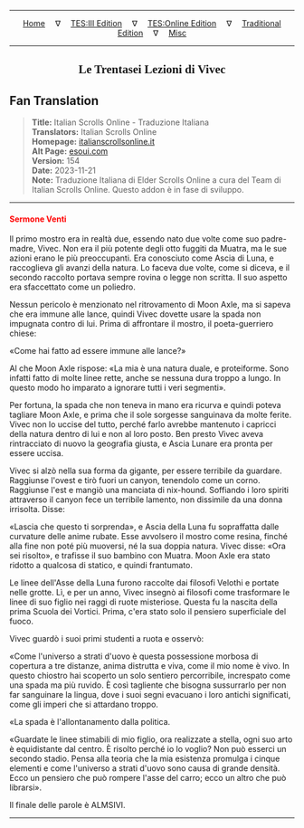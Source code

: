 
---

<!-- Jekyll Page Links -->

<center>
<a href="../../../../../index.html">Home</a>
&emsp;&nabla;&emsp;
<a href="../../../../index-tes3.html">TES:III Edition</a>
&emsp;&nabla;&emsp;
<a href="../../../../index-teso.html">TES:Online Edition</a>
&emsp;&nabla;&emsp;
<a href="../../../../index-traditional.html">Traditional Edition</a>
&emsp;&nabla;&emsp;
<a href="../../../../index-misc.html">Misc</a>
</center>

<!-- Markdown Body Below: -->

---

<center>
<h2><span style="font-family:Georgia">Le Trentasei Lezioni di Vivec</span></h2>
</center>

## Fan Translation

> __Title:__ Italian Scrolls Online - Traduzione Italiana\
> __Translators:__ Italian Scrolls Online\
> __Homepage:__ [italianscrollsonline.it][1]\
> __Alt Page:__ [esoui.com][2]\
> __Version:__ 154\
> __Date:__ 2023-11-21\
> __Note:__ Traduzione Italiana di Elder Scrolls Online a cura del Team di Italian Scrolls Online. Questo addon è in fase di sviluppo.

[1]: http://italianscrollsonline.it/
[2]: https://www.esoui.com/downloads/info2854-ItalianScrollsOnline-TraduzioneItaliana.html

---

#### <span style="color:red">Sermone Venti</span>

Il primo mostro era in realtà due, essendo nato due volte come suo padre-madre, Vivec. Non era il più potente degli otto fuggiti da Muatra, ma le sue azioni erano le più preoccupanti. Era conosciuto come Ascia di Luna, e raccoglieva gli avanzi della natura. Lo faceva due volte, come si diceva, e il secondo raccolto portava sempre rovina o legge non scritta. Il suo aspetto era sfaccettato come un poliedro.

Nessun pericolo è menzionato nel ritrovamento di Moon Axle, ma si sapeva che era immune alle lance, quindi Vivec dovette usare la spada non impugnata contro di lui. Prima di affrontare il mostro, il poeta-guerriero chiese:

«Come hai fatto ad essere immune alle lance?»

Al che Moon Axle rispose: «La mia è una natura duale, e proteiforme. Sono infatti fatto di molte linee rette, anche se nessuna dura troppo a lungo. In questo modo ho imparato a ignorare tutti i veri segmenti».

Per fortuna, la spada che non teneva in mano era ricurva e quindi poteva tagliare Moon Axle, e prima che il sole sorgesse sanguinava da molte ferite. Vivec non lo uccise del tutto, perché farlo avrebbe mantenuto i capricci della natura dentro di lui e non al loro posto. Ben presto Vivec aveva rintracciato di nuovo la geografia giusta, e Ascia Lunare era pronta per essere uccisa.

Vivec si alzò nella sua forma da gigante, per essere terribile da guardare. Raggiunse l'ovest e tirò fuori un canyon, tenendolo come un corno. Raggiunse l'est e mangiò una manciata di nix-hound. Soffiando i loro spiriti attraverso il canyon fece un terribile lamento, non dissimile da una donna irrisolta. Disse:

«Lascia che questo ti sorprenda», e Ascia della Luna fu sopraffatta dalle curvature delle anime rubate. Esse avvolsero il mostro come resina, finché alla fine non poté più muoversi, né la sua doppia natura.
Vivec disse: «Ora sei risolto», e trafisse il suo bambino con Muatra. Moon Axle era stato ridotto a qualcosa di statico, e quindi frantumato.

Le linee dell'Asse della Luna furono raccolte dai filosofi Velothi e portate nelle grotte. Lì, e per un anno, Vivec insegnò ai filosofi come trasformare le linee di suo figlio nei raggi di ruote misteriose. Questa fu la nascita della prima Scuola dei Vortici. Prima, c'era stato solo il pensiero superficiale del fuoco.

Vivec guardò i suoi primi studenti a ruota e osservò:

«Come l'universo a strati d'uovo è questa possessione morbosa di copertura a tre distanze, anima distrutta e viva, come il mio nome è vivo. In questo chiostro hai scoperto un solo sentiero percorribile, increspato come una spada ma più ruvido. È così tagliente che bisogna sussurrarlo per non far sanguinare la lingua, dove i suoi segni evacuano i loro antichi significati, come gli imperi che si attardano troppo.

«La spada è l'allontanamento dalla politica.

«Guardate le linee stimabili di mio figlio, ora realizzate a stella, ogni suo arto è equidistante dal centro. È risolto perché io lo voglio? Non può esserci un secondo stadio. Pensa alla teoria che la mia esistenza promulga i cinque elementi e come l'universo a strati d'uovo sono causa di grande densità. Ecco un pensiero che può rompere l'asse del carro; ecco un altro che può librarsi».

Il finale delle parole è ALMSIVI.

---
